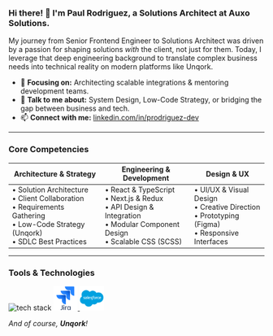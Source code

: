 ### Hi there! 👋 I'm Paul Rodriguez, a Solutions Architect at Auxo Solutions.

My journey from Senior Frontend Engineer to Solutions Architect was driven by a passion for shaping solutions *with* the client, not just for them. Today, I leverage that deep engineering background to translate complex business needs into technical reality on modern platforms like Unqork.

-   🌱 **Focusing on:** Architecting scalable integrations & mentoring development teams.
-   💬 **Talk to me about:** System Design, Low-Code Strategy, or bridging the gap between business and tech.
-   📫 **Connect with me:** [linkedin.com/in/prodriguez-dev](https://www.linkedin.com/in/prodriguez-dev)

---

### Core Competencies

| Architecture & Strategy                                                                                             | Engineering & Development                                                              | Design & UX                                                              |
| ------------------------------------------------------------------------------------------------------------------- | -------------------------------------------------------------------------------------- | ------------------------------------------------------------------------ |
| • Solution Architecture<br>• Client Collaboration<br>• Requirements Gathering<br>• Low-Code Strategy (Unqork)<br>• SDLC Best Practices | • React & TypeScript<br>• Next.js & Redux<br>• API Design & Integration<br>• Modular Component Design<br>• Scalable CSS (SCSS) | • UI/UX & Visual Design<br>• Creative Direction<br>• Prototyping (Figma)<br>• Responsive Interfaces |

---

### Tools & Technologies

<p align="left">
    <!-- Using skillicons.dev for supported icons -->
    <img src="https://skillicons.dev/icons?i=js,ts,react,nextjs,redux,nodejs,sass,html,css,aws,github,figma,ps,ai" alt="tech stack"/>
    <!-- Manually adding unsupported icons -->
    <a href="https://www.atlassian.com/software/jira" target="_blank">
        <img src="https://raw.githubusercontent.com/devicons/devicon/master/icons/jira/jira-original-wordmark.svg" alt="Jira" width="48" height="48"/>
    </a>
    <a href="https://www.salesforce.com/" target="_blank">
        <img src="https://raw.githubusercontent.com/devicons/devicon/master/icons/salesforce/salesforce-original.svg" alt="Salesforce" width="48" height="48"/>
    </a>
</p>

*And of course, **Unqork**!*
